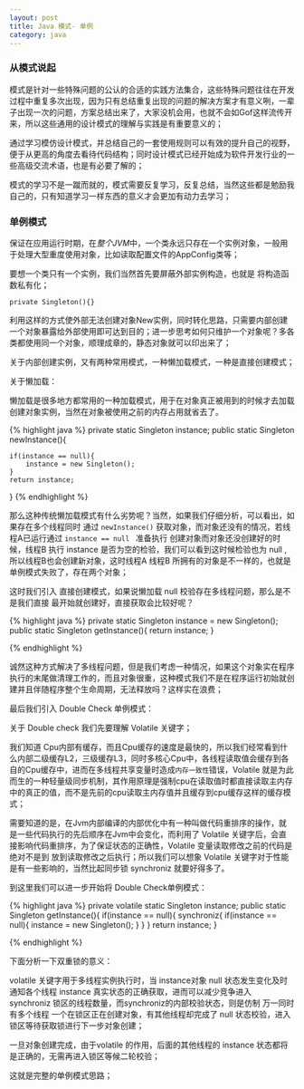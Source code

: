 ```yaml
---
layout: post
title: Java 模式- 单例
category: java
---
```


### 从模式说起

模式是针对一些特殊问题的公认的合适的实践方法集合，这些特殊问题往往在开发过程中重复多次出现，因为只有总结重复出现的问题的解决方案才有意义咧，一辈子出现一次的问题，方案总结出来了，大家没机会用，也就不会如Gof这样流传开来，所以这些通用的设计模式的理解与实践是有重要意义的；

通过学习模仿设计模式，并总结自己的一套使用规则可以有效的提升自己的视野，便于从更高的角度去看待代码结构；同时设计模式已经开始成为软件开发行业的一些高级交流术语，也是有必要了解的；

模式的学习不是一蹴而就的，模式需要反复学习，反复总结，当然这些都是勉励我自己的，只有知道学习一样东西的意义才会更加有动力去学习；

 
### 单例模式

保证在应用运行时期，在*整个JVM*中，一个类永远只存在一个实例对象，一般用于处理大型重度使用对象，比如读取配置文件的AppConfig类等；

要想一个类只有一个实例，我们当然首先要屏蔽外部实例构造，也就是 将构造函数私有化；


`private Singleton(){} `

利用这样的方式使外部无法创建对象New实例，同时转化思路，只需要内部创建一个对象暴露给外部使用即可达到目的；进一步思考如何只维护一个对象呢？多各类都使用同一个对象，顺理成章的，静态对象就可以印出来了；

关于内部创建实例，又有两种常用模式，一种懒加载模式，一种是直接创建模式；

关于懒加载：

懒加载是很多地方都常用的一种加载模式，用于在对象真正被用到的时候才去加载创建对象实例，当然在对象被使用之前的内存占用就省去了。

{% highlight java %}
private static Singleton instance;
public static Singleton newInstance(){
    
    if(instance == null){
        instance = new Singleton();
    }
    return instance;
}
{% endhighlight %}   

那么这种传统懒加载模式有什么劣势呢？当然，如果我们仔细分析，可以看出，如果存在多个线程同时 通过 `newInstance()` 获取对象，而对象还没有的情况，若线程A已运行通过 `instance == null ` 准备执行 创建对象而对象还没创建好的时候，线程B 执行 instance 是否为空的检验，我们可以看到这时候检验也为 null ,所以线程B也会创建新对象，这时线程A 线程B 所拥有的对象是不一样的，也就是单例模式失败了，存在两个对象；

这时我们引入 直接创建模式，如果说懒加载 null 校验存在多线程问题，那么是不是我们直接 最开始就创建好，直接获取会比较好呢？

{% highlight java %}
private static Singleton instance = new Singleton();
public static Singleton getInstance(){
    return instance;
} 

{% endhighlight %}    

诚然这种方式解决了多线程问题，但是我们考虑一种情况，如果这个对象实在程序执行的末尾做清理工作的，而且对象很重，这种模式我们不是在程序运行初始就创建并且伴随程序整个生命周期，无法释放吗？这样实在浪费；


最后我们引入 Double Check 单例模式：

关于 Double check 我们先要理解 Volatile 关键字；

我们知道 Cpu内部有缓存，而且Cpu缓存的速度是最快的，所以我们经常看到什么内部二级缓存L2，三级缓存L3，同时多核心Cpu中，各线程读取值会缓存到各自的Cpu缓存中，进而在多线程共享变量时造成`内存一致性`错误，Volatile 就是为此而生的一种轻量级同步机制，其作用原理是强制cpu在读取值时都直接读取主内存中的真正的值，而不是先前的cpu读取主内存值并且缓存到cpu缓存这样的缓存模式；

需要知道的是，在Jvm内部编译的内部优化中有一种叫做代码重排序的操作，就是一些代码执行的先后顺序在Jvm中会变化，而利用了 Volatile 关键字后，会直接影响代码重排序，为了保证状态的正确性，Volatile 变量读取修改之前的代码是绝对不是到 放到读取修改之后执行；所以我们可以想象 Volatile 关键字对于性能是有一些影响的，当然比起同步锁 synchroniz 就要好得多了。

到这里我们可以进一步开始将 Double Check单例模式：

{% highlight java %}
private volatile  static Singleton instance;
public static Singleton getInstance(){
    if(instance == null){
        synchroniz{
            if(instance == null){
                instance = new Singleton();
            }
        }
    }
    return instance;
} 

{% endhighlight %}    


下面分析一下双重锁的意义：

volatile 关键字用于多线程实例执行时，当 instance对象 null 状态发生变化及时通知各个线程 instance 真实状态的正确获取，进而可以减少竞争进入 synchroniz 锁区的线程数量，而synchroniz的内部校验状态，则是仿制 万一同时有多个线程 一个在锁区正在创建对象，有其他线程却完成了 null 状态校验，进入锁区等待获取锁进行下一步对象创建；

一旦对象创建完成，由于volatile  的作用，后面的其他线程的 instance 状态都将是正确的，无需再进入锁区等候二轮校验；

这就是完整的单例模式思路；
